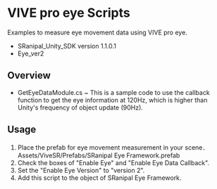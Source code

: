# VIVE pro eye Scripts
Examples to measure eye movement data using VIVE pro eye.<br>
* SRanipal_Unity_SDK version 1.1.0.1
* Eye_ver2

## Overview
* GetEyeDataModule.cs ~
  This is a sample code to use the callback function to get the eye information at 120Hz, which is higher than Unity's frequency of object update (90Hz).

## Usage
1. Place the prefab for eye movement measurement in your scene．
   Assets/ViveSR/Prefabs/SRanipal Eye Framework.prefab
2. Check the boxes of "Enable Eye" and "Enable Eye Data Callback".
3. Set the "Enable Eye Version" to "version 2".
4. Add this script to the object of SRanipal Eye Framework.
